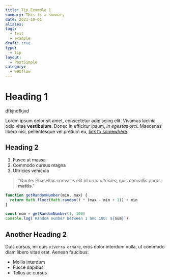```yaml
---
title: Tip Example 1
summary: This is a summary
date: 2023-10-01
aliases: 
tags:
  - test
  - example
draft: true
type:
  - tip
layout:
  - PostSimple
category:
  - webflow
---
```


# Heading 1

dfkjndfkjvd

Lorem ipsum dolor sit amet, consectetur adipiscing elit. Vivamus lacinia odio vitae **vestibulum**. Donec in efficitur ipsum, _in egestas orci_. Maecenas libero nisi, pellentesque vel pretium eu, [link to somewhere](https://chat.openai.com/c/b381a204-bd2f-45b4-a464-ca9434d9cbf1#).

## Heading 2

1. Fusce at massa
2. Commodo cursus magna
3. Ultricies vehicula

> "Quote: Phasellus convallis elit id _urna ultricies_, quis convallis purus **mattis**."

```javascript
function getRandomNumber(min, max) {
  return Math.floor(Math.random() * (max - min + 1)) + min
}

const num = getRandomNumber(1, 100)
console.log(`Random number between 1 and 100: ${num}`)
```

## Another Heading 2

Duis cursus, mi quis `viverra ornare`, eros dolor interdum nulla, ut commodo diam libero vitae erat. Aenean faucibus:

- Mollis interdum
- Fusce dapibus
- Tellus ac cursus
